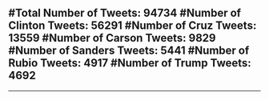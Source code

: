 #Total Number of Tweets: 94734 
#Number of Clinton Tweets: 56291
#Number of Cruz Tweets: 13559
#Number of Carson Tweets: 9829
#Number of Sanders Tweets: 5441
#Number of Rubio Tweets: 4917
#Number of Trump Tweets: 4692
---
---
